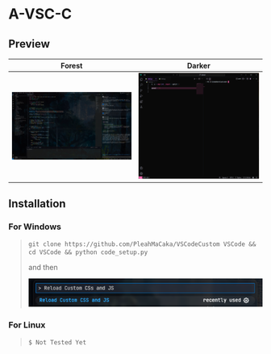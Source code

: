# A-VSC-C

## Preview

| Forest | Darker |
|:-------:|:------:|
| ![Default](./custom/static/README/preview.png) | ![Custom](./custom/static/README/preview2.png) |

## Installation

### For Windows  
>
> ```console
> git clone https://github.com/PleahMaCaka/VSCodeCustom VSCode && cd VSCode && python code_setup.py
> ```
> and then  
> 
> ![Reload](./custom/static/README/custom.png)

### For Linux
>
> ```console
> $ Not Tested Yet
> ```
